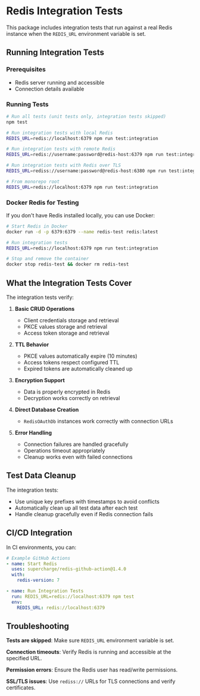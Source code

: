 # Redis Integration Tests

This package includes integration tests that run against a real Redis instance when the `REDIS_URL` environment variable is set.

## Running Integration Tests

### Prerequisites
- Redis server running and accessible
- Connection details available

### Running Tests

```bash
# Run all tests (unit tests only, integration tests skipped)
npm test

# Run integration tests with local Redis
REDIS_URL=redis://localhost:6379 npm run test:integration

# Run integration tests with remote Redis
REDIS_URL=redis://username:password@redis-host:6379 npm run test:integration

# Run integration tests with Redis over TLS
REDIS_URL=rediss://username:password@redis-host:6380 npm run test:integration

# From monorepo root
REDIS_URL=redis://localhost:6379 npm run test:integration
```

### Docker Redis for Testing

If you don't have Redis installed locally, you can use Docker:

```bash
# Start Redis in Docker
docker run -d -p 6379:6379 --name redis-test redis:latest

# Run integration tests
REDIS_URL=redis://localhost:6379 npm run test:integration

# Stop and remove the container
docker stop redis-test && docker rm redis-test
```

## What the Integration Tests Cover

The integration tests verify:

1. **Basic CRUD Operations**
   - Client credentials storage and retrieval
   - PKCE values storage and retrieval  
   - Access token storage and retrieval

2. **TTL Behavior**
   - PKCE values automatically expire (10 minutes)
   - Access tokens respect configured TTL
   - Expired tokens are automatically cleaned up

3. **Encryption Support**
   - Data is properly encrypted in Redis
   - Decryption works correctly on retrieval

4. **Direct Database Creation**
   - `RedisOAuthDb` instances work correctly with connection URLs

5. **Error Handling**
   - Connection failures are handled gracefully
   - Operations timeout appropriately
   - Cleanup works even with failed connections

## Test Data Cleanup

The integration tests:
- Use unique key prefixes with timestamps to avoid conflicts
- Automatically clean up all test data after each test
- Handle cleanup gracefully even if Redis connection fails

## CI/CD Integration

In CI environments, you can:

```yaml
# Example GitHub Actions
- name: Start Redis
  uses: supercharge/redis-github-action@1.4.0
  with:
    redis-version: 7

- name: Run Integration Tests
  run: REDIS_URL=redis://localhost:6379 npm test
  env:
    REDIS_URL: redis://localhost:6379
```

## Troubleshooting

**Tests are skipped**: Make sure `REDIS_URL` environment variable is set.

**Connection timeouts**: Verify Redis is running and accessible at the specified URL.

**Permission errors**: Ensure the Redis user has read/write permissions.

**SSL/TLS issues**: Use `rediss://` URLs for TLS connections and verify certificates.